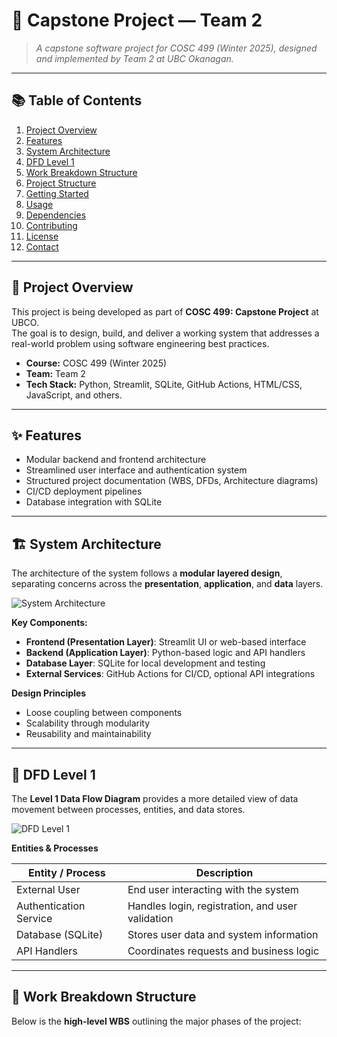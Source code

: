 # 🧠 Capstone Project — Team 2

> *A capstone software project for COSC 499 (Winter 2025), designed and implemented by Team 2 at UBC Okanagan.*

---

## 📚 Table of Contents

1. [Project Overview](#project-overview)  
2. [Features](#features)  
3. [System Architecture](#system-architecture)  
4. [DFD Level 1](#dfd-level-1)  
5. [Work Breakdown Structure](#work-breakdown-structure)  
6. [Project Structure](#project-structure)  
7. [Getting Started](#getting-started)  
8. [Usage](#usage)  
9. [Dependencies](#dependencies)  
10. [Contributing](#contributing)  
11. [License](#license)  
12. [Contact](#contact)

---

## 📝 Project Overview

This project is being developed as part of **COSC 499: Capstone Project** at UBCO.  
The goal is to design, build, and deliver a working system that addresses a real-world problem using software engineering best practices.

- **Course:** COSC 499 (Winter 2025)  
- **Team:** Team 2  
- **Tech Stack:** Python, Streamlit, SQLite, GitHub Actions, HTML/CSS, JavaScript, and others.

---

## ✨ Features

- Modular backend and frontend architecture  
- Streamlined user interface and authentication system  
- Structured project documentation (WBS, DFDs, Architecture diagrams)  
- CI/CD deployment pipelines  
- Database integration with SQLite

---

## 🏗️ System Architecture

The architecture of the system follows a **modular layered design**, separating concerns across the **presentation**, **application**, and **data** layers.

![System Architecture](docs/architecture_diagram.png) <!-- Replace with your actual image path -->

**Key Components:**

- **Frontend (Presentation Layer)**: Streamlit UI or web-based interface  
- **Backend (Application Layer)**: Python-based logic and API handlers  
- **Database Layer**: SQLite for local development and testing  
- **External Services**: GitHub Actions for CI/CD, optional API integrations

**Design Principles**

- Loose coupling between components  
- Scalability through modularity  
- Reusability and maintainability

---

## 🧭 DFD Level 1

The **Level 1 Data Flow Diagram** provides a more detailed view of data movement between processes, entities, and data stores.

![DFD Level 1](docs/dfd_level1.png) <!-- Replace with your actual image path -->

**Entities & Processes**

| Entity / Process        | Description                                      |
|--------------------------|--------------------------------------------------|
| External User            | End user interacting with the system             |
| Authentication Service   | Handles login, registration, and user validation |
| Database (SQLite)        | Stores user data and system information          |
| API Handlers             | Coordinates requests and business logic          |

---

## 🧰 Work Breakdown Structure

Below is the **high-level WBS** outlining the major phases of the project:

